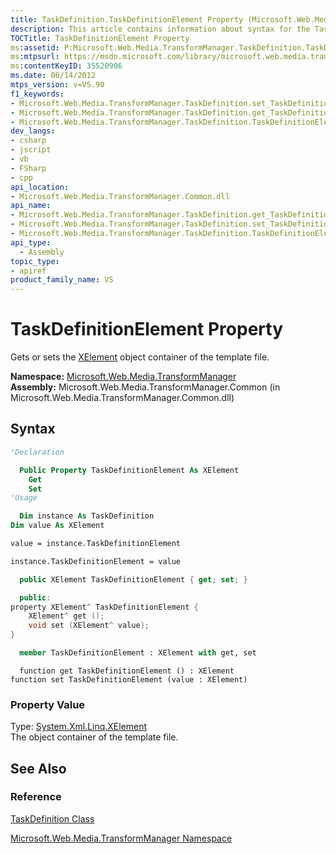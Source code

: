 ```yaml
---
title: TaskDefinition.TaskDefinitionElement Property (Microsoft.Web.Media.TransformManager)
description: This article contains information about syntax for the TaskDefinition.TaskDefinitionElement property.
TOCTitle: TaskDefinitionElement Property
ms:assetid: P:Microsoft.Web.Media.TransformManager.TaskDefinition.TaskDefinitionElement
ms:mtpsurl: https://msdn.microsoft.com/library/microsoft.web.media.transformmanager.taskdefinition.taskdefinitionelement(v=VS.90)
ms:contentKeyID: 35520906
ms.date: 06/14/2012
mtps_version: v=VS.90
f1_keywords:
- Microsoft.Web.Media.TransformManager.TaskDefinition.set_TaskDefinitionElement
- Microsoft.Web.Media.TransformManager.TaskDefinition.get_TaskDefinitionElement
- Microsoft.Web.Media.TransformManager.TaskDefinition.TaskDefinitionElement
dev_langs:
- csharp
- jscript
- vb
- FSharp
- cpp
api_location:
- Microsoft.Web.Media.TransformManager.Common.dll
api_name:
- Microsoft.Web.Media.TransformManager.TaskDefinition.get_TaskDefinitionElement
- Microsoft.Web.Media.TransformManager.TaskDefinition.set_TaskDefinitionElement
- Microsoft.Web.Media.TransformManager.TaskDefinition.TaskDefinitionElement
api_type:
  - Assembly
topic_type:
- apiref
product_family_name: VS
---
```


# TaskDefinitionElement Property

Gets or sets the [XElement](https://msdn.microsoft.com/library/bb340098) object container of the template file.

**Namespace:**  [Microsoft.Web.Media.TransformManager](microsoft-web-media-transformmanager-namespace.md)  
**Assembly:**  Microsoft.Web.Media.TransformManager.Common (in Microsoft.Web.Media.TransformManager.Common.dll)

## Syntax

```vb
'Declaration

  Public Property TaskDefinitionElement As XElement
    Get
    Set
'Usage

  Dim instance As TaskDefinition
Dim value As XElement

value = instance.TaskDefinitionElement

instance.TaskDefinitionElement = value
```

```csharp
  public XElement TaskDefinitionElement { get; set; }
```

```cpp
  public:
property XElement^ TaskDefinitionElement {
    XElement^ get ();
    void set (XElement^ value);
}
```

``` fsharp
  member TaskDefinitionElement : XElement with get, set
```

```jscript
  function get TaskDefinitionElement () : XElement
function set TaskDefinitionElement (value : XElement)
```

### Property Value

Type: [System.Xml.Linq.XElement](https://msdn.microsoft.com/library/bb340098)  
The object container of the template file.  

## See Also

### Reference

[TaskDefinition Class](taskdefinition-class-microsoft-web-media-transformmanager.md)

[Microsoft.Web.Media.TransformManager Namespace](microsoft-web-media-transformmanager-namespace.md)
